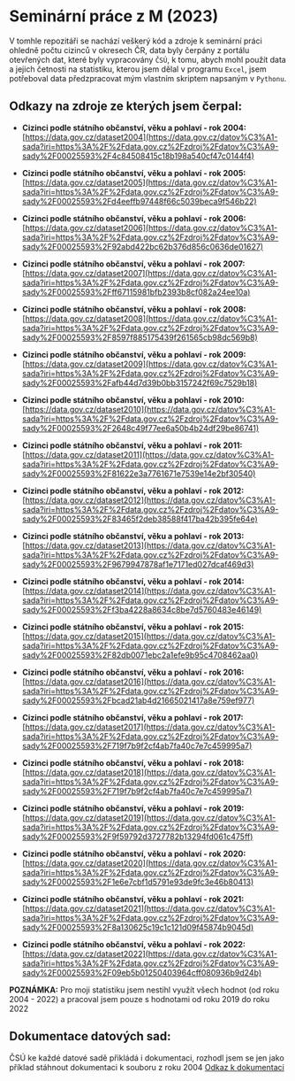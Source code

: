 # Seminární práce z M (2023)

V tomhle repozitáři se nachází veškerý kód a zdroje k seminární práci ohledně počtu cizinců v okresech ČR, data byly čerpány z portálu otevřených dat, které byly vypracovány `ČSÚ`, k tomu, abych mohl použít data a jejich četnosti na statistiku, kterou jsem dělal v programu `Excel`, jsem potřeboval data předzpracovat mým vlastním skriptem napsaným v `Pythonu`.

## Odkazy na zdroje ze kterých jsem čerpal:

* **Cizinci podle státního občanství, věku a pohlaví - rok 2004:** [https://data.gov.cz/dataset2004](https://data.gov.cz/datov%C3%A1-sada?iri=https%3A%2F%2Fdata.gov.cz%2Fzdroj%2Fdatov%C3%A9-sady%2F00025593%2F4c84508415c18b198a540cf47c0144f4)

* **Cizinci podle státního občanství, věku a pohlaví - rok 2005:** [https://data.gov.cz/dataset2005](https://data.gov.cz/datov%C3%A1-sada?iri=https%3A%2F%2Fdata.gov.cz%2Fzdroj%2Fdatov%C3%A9-sady%2F00025593%2Fd4eeffb97448f66c5039beca9f546b22)

* **Cizinci podle státního občanství, věku a pohlaví - rok 2006:** [https://data.gov.cz/dataset2006](https://data.gov.cz/datov%C3%A1-sada?iri=https%3A%2F%2Fdata.gov.cz%2Fzdroj%2Fdatov%C3%A9-sady%2F00025593%2F92abd422bc62b376d856c0636de01627)

* **Cizinci podle státního občanství, věku a pohlaví - rok 2007:** [https://data.gov.cz/dataset2007](https://data.gov.cz/datov%C3%A1-sada?iri=https%3A%2F%2Fdata.gov.cz%2Fzdroj%2Fdatov%C3%A9-sady%2F00025593%2Fff67115981bfb2393b8cf082a24ee10a)

* **Cizinci podle státního občanství, věku a pohlaví - rok 2008:** [https://data.gov.cz/dataset2008](https://data.gov.cz/datov%C3%A1-sada?iri=https%3A%2F%2Fdata.gov.cz%2Fzdroj%2Fdatov%C3%A9-sady%2F00025593%2F8597f885175439f261565cb98dc569b8)

* **Cizinci podle státního občanství, věku a pohlaví - rok 2009:** [https://data.gov.cz/dataset2009](https://data.gov.cz/datov%C3%A1-sada?iri=https%3A%2F%2Fdata.gov.cz%2Fzdroj%2Fdatov%C3%A9-sady%2F00025593%2Fafb44d7d39b0bb3157242f69c7529b18)

* **Cizinci podle státního občanství, věku a pohlaví - rok 2010:** [https://data.gov.cz/dataset2010](https://data.gov.cz/datov%C3%A1-sada?iri=https%3A%2F%2Fdata.gov.cz%2Fzdroj%2Fdatov%C3%A9-sady%2F00025593%2F2648c49f77ee6a50b4b24df29be86741)

* **Cizinci podle státního občanství, věku a pohlaví - rok 2011:** [https://data.gov.cz/dataset2011](https://data.gov.cz/datov%C3%A1-sada?iri=https%3A%2F%2Fdata.gov.cz%2Fzdroj%2Fdatov%C3%A9-sady%2F00025593%2F81622e3a7761671e7539e14e2bf30540)

* **Cizinci podle státního občanství, věku a pohlaví - rok 2012:** [https://data.gov.cz/dataset2012](https://data.gov.cz/datov%C3%A1-sada?iri=https%3A%2F%2Fdata.gov.cz%2Fzdroj%2Fdatov%C3%A9-sady%2F00025593%2F83465f2deb38588f417ba42b395fe64e)

* **Cizinci podle státního občanství, věku a pohlaví - rok 2013:** [https://data.gov.cz/dataset2013](https://data.gov.cz/datov%C3%A1-sada?iri=https%3A%2F%2Fdata.gov.cz%2Fzdroj%2Fdatov%C3%A9-sady%2F00025593%2F9679947878af1e7171ed027dcaf469d3)

* **Cizinci podle státního občanství, věku a pohlaví - rok 2014:** [https://data.gov.cz/dataset2014](https://data.gov.cz/datov%C3%A1-sada?iri=https%3A%2F%2Fdata.gov.cz%2Fzdroj%2Fdatov%C3%A9-sady%2F00025593%2Ff3ba4228a8634c8be7d5760483e46149)

* **Cizinci podle státního občanství, věku a pohlaví - rok 2015:** [https://data.gov.cz/dataset2015](https://data.gov.cz/datov%C3%A1-sada?iri=https%3A%2F%2Fdata.gov.cz%2Fzdroj%2Fdatov%C3%A9-sady%2F00025593%2F82db0071ebc2a1efe9b95c4708462aa0)

* **Cizinci podle státního občanství, věku a pohlaví - rok 2016:** [https://data.gov.cz/dataset2016](https://data.gov.cz/datov%C3%A1-sada?iri=https%3A%2F%2Fdata.gov.cz%2Fzdroj%2Fdatov%C3%A9-sady%2F00025593%2Fbcad21ab4d21665021417a8e759ef977)

* **Cizinci podle státního občanství, věku a pohlaví - rok 2017:** [https://data.gov.cz/dataset2017](https://data.gov.cz/datov%C3%A1-sada?iri=https%3A%2F%2Fdata.gov.cz%2Fzdroj%2Fdatov%C3%A9-sady%2F00025593%2F719f7b9f2cf4ab7fa40c7e7c459995a7)

* **Cizinci podle státního občanství, věku a pohlaví - rok 2018:** [https://data.gov.cz/dataset2018](https://data.gov.cz/datov%C3%A1-sada?iri=https%3A%2F%2Fdata.gov.cz%2Fzdroj%2Fdatov%C3%A9-sady%2F00025593%2F719f7b9f2cf4ab7fa40c7e7c459995a7)

* **Cizinci podle státního občanství, věku a pohlaví - rok 2019:** [https://data.gov.cz/dataset2019](https://data.gov.cz/datov%C3%A1-sada?iri=https%3A%2F%2Fdata.gov.cz%2Fzdroj%2Fdatov%C3%A9-sady%2F00025593%2F9f59792d3727782b13294fd061c475ff)

* **Cizinci podle státního občanství, věku a pohlaví - rok 2020:** [https://data.gov.cz/dataset2020](https://data.gov.cz/datov%C3%A1-sada?iri=https%3A%2F%2Fdata.gov.cz%2Fzdroj%2Fdatov%C3%A9-sady%2F00025593%2F1e6e7cbf1d5791e93de9fc3e46b80413)

* **Cizinci podle státního občanství, věku a pohlaví - rok 2021:** [https://data.gov.cz/dataset2021](https://data.gov.cz/datov%C3%A1-sada?iri=https%3A%2F%2Fdata.gov.cz%2Fzdroj%2Fdatov%C3%A9-sady%2F00025593%2F8a130625c19c1c121d09f45874b9045d)

* **Cizinci podle státního občanství, věku a pohlaví - rok 2022:** [https://data.gov.cz/dataset2022](https://data.gov.cz/datov%C3%A1-sada?iri=https%3A%2F%2Fdata.gov.cz%2Fzdroj%2Fdatov%C3%A9-sady%2F00025593%2F09eb5b01250403964cff080936b9d24b)

**POZNÁMKA:** Pro moji statistiku jsem nestihl využít všech hodnot (od roku 2004 - 2022) a pracoval jsem pouze s hodnotami od roku 2019 do roku 2022


## Dokumentace datových sad:

ČSÚ ke každé datové sadě přikládá i dokumentaci, rozhodl jsem se jen jako příklad stáhnout dokumentaci k souboru z roku 2004
[Odkaz k dokumentaci ](https://github.com/HelloWorld7894/SeminarniPraceM/tree/main/doc/sample_dokumentace.htm)